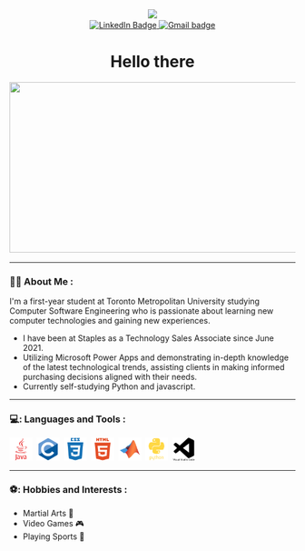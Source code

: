 <div id="header" align="center">
  <img src="https://media.giphy.com/media/Rjub7AIEIbXT0tzbr3/giphy.gif" width="250" />
  <div id="badges">
  <a href= "www.linkedin.com/in/saqlain-raza-a30b40291">
    <img src="https://img.shields.io/badge/LinkedIn-blue?logo=linkedin&logoColor=white&style=for-the-badge" alt="LinkedIn Badge"/>
  </a>
  <a href="syedraza380@gmail.com">
    <img src="https://img.shields.io/badge/Gmail-red?logo=gmail&logoColor=white&style=for-the-badge" alt="Gmail badge"/>
  </a>
</div>
  <h1>
    Hello there
  </h1>
</div>
<div align="center">
  <img src="https://media.giphy.com/media/dWesBcTLavkZuG35MI/giphy.gif" width="600" height="300"/>
</div>

---

### :man_technologist: About Me :

I'm a first-year student at Toronto Metropolitan University studying Computer Software Engineering who is passionate about learning new computer technologies and gaining new experiences.

- I have been at Staples as a Technology Sales Associate since June 2021.
- Utilizing Microsoft Power Apps and demonstrating in-depth knowledge of the latest technological trends, assisting clients in making informed purchasing decisions aligned with their needs.
- Currently self-studying Python and javascript.

---

### 💻: Languages and Tools :

<div>
  <img src="https://github.com/devicons/devicon/blob/master/icons/java/java-plain-wordmark.svg" title = "Java" alt ="Java" width="40" height="40"/>&nbsp;
  <img src="https://github.com/devicons/devicon/blob/master/icons/c/c-original.svg" title = "C" alt ="C" width="40" height="40"/>&nbsp;
  <img src="https://github.com/devicons/devicon/blob/master/icons/css3/css3-plain-wordmark.svg" title = "CSS3" alt ="CSS3" width="40" height="40"/>&nbsp;
  <img src="https://github.com/devicons/devicon/blob/master/icons/html5/html5-plain-wordmark.svg" title = "HTML" alt ="HTML" width="40" height="40"/>&nbsp;
  <img src="https://github.com/devicons/devicon/blob/master/icons/matlab/matlab-original.svg" title = "Matlab" alt ="Matlab" width="40" height="40"/>&nbsp;
  <img src="https://github.com/devicons/devicon/blob/master/icons/python/python-plain-wordmark.svg" title = "Python" alt ="Python" width="40" height="40"/>&nbsp;
  <img src="https://github.com/devicons/devicon/blob/master/icons/vscode/vscode-plain-wordmark.svg" title = "VSCode" alt ="VSCode" width="40" height="40"/>&nbsp;
  </div>
 
  ---

### ⚽: Hobbies and Interests :
- Martial Arts 🥋
- Video Games 🎮
- Playing Sports 🏀
